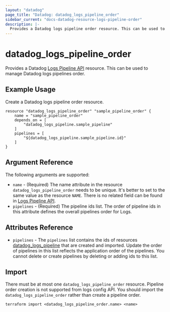 ```yaml
---
layout: "datadog"
page_title: "Datadog: datadog_logs_pipeline_order"
sidebar_current: "docs-datadog-resource-logs-pipeline-order"
description: |-
  Provides a Datadog logs pipeline order resource. This can be used to manage the order of logs pipelines.
---
```


# datadog_logs_pipeline_order

Provides a Datadog [Logs Pipeline API](https://docs.datadoghq.com/api/?lang=python#logs-pipelines) resource. This can be used to manage Datadog logs pipelines order.


## Example Usage

Create a Datadog logs pipeline order resource.

```hcl
resource "datadog_logs_pipeline_order" "sample_pipeline_order" {
    name = "sample_pipeline_order"
    depends_on = [
        "datadog_logs_pipeline.sample_pipeline"
    ]
    pipelines = [
        "${datadog_logs_pipeline.sample_pipeline.id}"
    ]
}
```

## Argument Reference

The following arguments are supported:

* `name` - (Required) The name attribute in the resource `datadog_logs_pipeline_order` needs to be unique. It's better to set to the same value as the resource `NAME`. 
There is no related field can be found in  [Logs Pipeline API](https://docs.datadoghq.com/api/?lang=python#get-pipeline-order).
* `pipelines` - (Required) The pipeline ids list. The order of pipeline ids in this attribute defines the overall pipelines order for Logs.

## Attributes Reference

* `pipelines` - The `pipelines` list contains the ids of resources [datadog_logs_pipeline](logs_pipeline.html#datadog_logs_pipeline) that are created and imported.
Update the order of pipelines in this list reflects the application order of the pipelines. You cannot delete or create pipelines by deleting or adding ids to this list.

## Import

There must be at most one `datadog_logs_pipeline_order` resource. Pipeline order creation is not supported from logs config API. 
You should import the `datadog_logs_pipeline_order` rather than create a pipeline order.

```
terraform import <datadog_logs_pipeline_order.name> <name>
```
